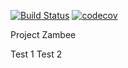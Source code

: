 [![Build Status](https://travis-ci.org/karmanov/zambee.svg?branch=master)](https://travis-ci.org/karmanov/zambee)
[![codecov](https://codecov.io/gh/karmanov/zambee/branch/master/graph/badge.svg)](https://codecov.io/gh/karmanov/zambee)

Project Zambee

Test 1
Test 2